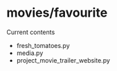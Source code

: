 # movies/favourite

Current contents

  - fresh_tomatoes.py
  - media.py
  - project_movie_trailer_website.py

